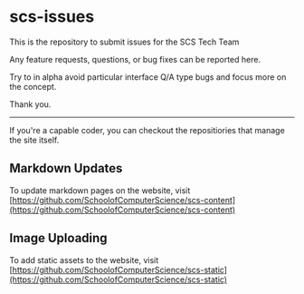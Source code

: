 # scs-issues


This is the repository to submit issues for the SCS Tech Team

Any feature requests, questions, or bug fixes can be reported here. 

Try to in alpha avoid particular interface Q/A type bugs and focus more on the concept. 

Thank you.

---

If you're a capable coder, you can checkout the repositiories that manage the site itself. 

## Markdown Updates
To update markdown pages on the website, visit [https://github.com/SchoolofComputerScience/scs-content](https://github.com/SchoolofComputerScience/scs-content)

## Image Uploading
To add static assets to the website, visit [https://github.com/SchoolofComputerScience/scs-static](https://github.com/SchoolofComputerScience/scs-static)
